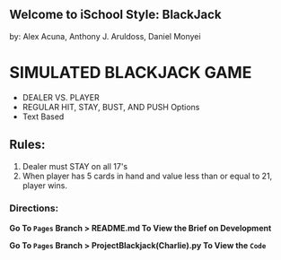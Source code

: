 ## Welcome to iSchool Style: BlackJack
by: Alex Acuna, Anthony J. Aruldoss, Daniel Monyei

# SIMULATED BLACKJACK GAME
- DEALER VS. PLAYER
- REGULAR HIT, STAY, BUST, AND PUSH Options
- Text Based

## Rules:
1. Dealer must STAY on all 17's
2. When player has 5 cards in hand and value less than or equal to 21, player wins.


### Directions:
**Go To `Pages` Branch > README.md To View the Brief on Development**

**Go To `Pages` Branch > ProjectBlackjack(Charlie).py To View the ```Code```**
